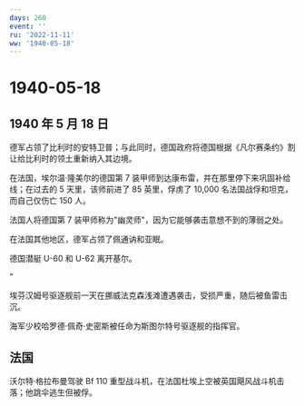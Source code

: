 ```yaml
---
days: 260
event: ''
ru: '2022-11-11'
ww: '1940-05-18'
---
```


# 1940-05-18

## 1940 年 5 月 18 日

德军占领了比利时的安特卫普；与此同时，德国政府将德国根据《凡尔赛条约》割让给比利时的领土重新纳入其边境。

在法国，埃尔温·隆美尔的德国第 7
装甲师到达康布雷，并在那里停下来巩固补给线；在过去的 5 天里，该师前进了
85 英里，俘虏了 10,000 名法国战俘和坦克，而自己仅伤亡 150 人。

法国人将德国第 7 装甲师称为"幽灵师"，因为它能够袭击意想不到的薄弱之处。

在法国其他地区，德军占领了佩通讷和亚眠。

德国潜艇 U-60 和 U-62 离开基尔。

"

埃芬汉姆号驱逐舰前一天在挪威法克森浅滩遭遇袭击，受损严重，随后被鱼雷击沉。

海军少校哈罗德·佩奇·史密斯被任命为斯图尔特号驱逐舰的指挥官。

## 法国

沃尔特·格拉布曼驾驶 Bf 110
重型战斗机，在法国杜埃上空被英国飓风战斗机击落；他跳伞逃生但被俘。
